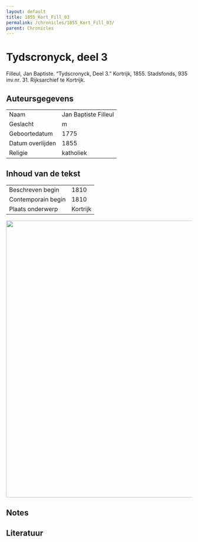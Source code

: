 ```yaml
---
layout: default
title: 1855_Kort_Fill_03
permalink: /chronicles/1855_Kort_Fill_03/
parent: Chronicles
--- 
```



# Tydscronyck, deel 3 

Filleul, Jan Baptiste. “Tydscronyck, Deel 3.” Kortrijk, 1855. Stadsfonds, 935 inv.nr. 31. Rijksarchief te Kortrijk. 

## Auteursgegevens 

| | | 
| --------------- | --------------- | 
| Naam | Jan Baptiste Filleul | 
| Geslacht | m | 
| Geboortedatum | 1775 | 
| Datum overlijden | 1855 | 
| Religie | katholiek | 

## Inhoud van de tekst 

| | | 
| --------------- | --------------- | 
| Beschreven begin | 1810 | 
| Contemporain begin | 1810 | 
| Plaats onderwerp | Kortrijk | 

[<img src="..\..\barplots_chronicles\1855_Kort_Fill_03.jpg" width="750"/>](..\..\barplots_chronicles\1855_Kort_Fill_03.jpg) 

## Notes 

## Literatuur 

